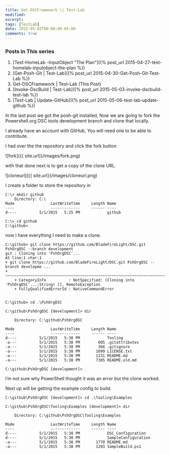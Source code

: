 ```yaml
---
title: Get-DSCFramework \| Test-Lab
modified:
excerpt:
tags: [TestLab]
date: 2015-05-02T00:00:00-05:00
comments: true
---
```


### Posts in This series

1. [Test-HomeLab -InputObject "The Plan"]({% post_url 2015-04-27-test-homelab-inputobject-the-plan %})
2. [Get-Posh-Git \| Test-Lab]({% post_url 2015-04-30-Get-Posh-Git-Test-Lab %})
3. Get-DSCFramework \| Test-Lab (This Post)
4. [Invoke-DscBuild \| Test-Lab]({% post_url 2015-05-03-invoke-dscbuild-test-lab %})
5. [Test-Lab \| Update-GitHub]({% post_url 2015-05-06-test-lab-update-github %})

In the last post we got the posh-git installed, Now we are going to fork the Powershell.org DSC tools development branch and clone that locally.

I already have an account with GitHub, You will need one to be able to contribute.

I had over the the repository and click the fork button

![fork]({{ site.url}}/images/fork.png)

with that done next is to get a copy of the clone URL.

![cloneurl]({{ site.url}}/images/cloneurl.png)

I create a folder to store the repository in

~~~
C:\> mkdir github
    Directory: C:\
Mode                LastWriteTime     Length Name
----                -------------     ------ ----
d----          5/1/2015   5:25 PM            github

C:\> cd github
C:\github>
~~~

now I have everything I need to make a clone.

~~~
C:\github> git clone https://github.com/BladeFireLight/DSC.git PshOrgDSC --branch development
git : Cloning into 'PshOrgDSC'...
At line:1 char:1
+ git clone https://github.com/BladeFireLight/DSC.git PshOrgDSC --branch developme ...
+ ~~~~~~~~~~~~~~~~~~~~~~~~~~~~~~~~~~~~~~~~~~~~~~~~~~~~~~~~~~~~~~~~~~~~~~~~~~~~~~~~
    + CategoryInfo          : NotSpecified: (Cloning into 'PshOrgDSC'...:String) [], RemoteException
    + FullyQualifiedErrorId : NativeCommandError


C:\github> cd .\PshOrgDSC

C:\github\PshOrgDSC [development]> dir

    Directory: C:\github\PshOrgDSC

Mode                LastWriteTime     Length Name
----                -------------     ------ ----
d----          5/1/2015   5:38 PM            Tooling
-a---          5/1/2015   5:38 PM        605 .gitattributes
-a---          5/1/2015   5:38 PM        366 .gitignore
-a---          5/1/2015   5:38 PM       1099 LICENSE.txt
-a---          5/1/2015   5:38 PM       1231 README.md
-a---          5/1/2015   5:38 PM       7305 README.old.md

C:\github\PshOrgDSC [development]>
~~~

I’m not sure why PowerShell thought it was an error but the clone worked.

Next up will be getting the example config to build.

~~~
C:\github\PshOrgDSC [development]> cd .\Tooling\Examples

C:\github\PshOrgDSC\Tooling\Examples [development]> dir

    Directory: C:\github\PshOrgDSC\Tooling\Examples

Mode                LastWriteTime     Length Name
----                -------------     ------ ----
d----          5/1/2015   5:38 PM            DSC_Configuration
d----          5/1/2015   5:38 PM            SampleConfiguration
-a---          5/1/2015   5:38 PM       1770 README.md
-a---          5/1/2015   5:38 PM       1203 SampleBuild.ps1
~~~
